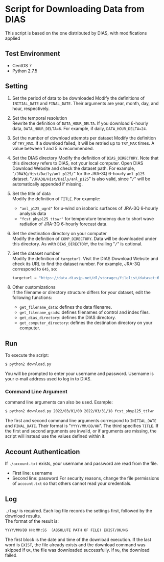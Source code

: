 # Script for Downloading Data from DIAS
This script is based on the one distributed by DIAS, with modifications applied

## Test Environment
- CentOS 7
- Python 2.7.5


## Setting
1. Set the period of data to be downloaded
    Modify the definitions of `INITIAL_DATE` and `FINAL_DATE`.
    Their arguments are year, month, day, and hour, respectively.

1. Set the temporal resolution  
    Rewrite the definition of `DATA_HOUR_DELTA`.
    If you download 6-hourly data, `DATA_HOUR_DELTA=6`.
    For example, if daily, `DATA_HOUR_DELTA=24`.

1. Set the number of download attempts per dataset
    Modify the definition of `TRY_MAX`.
    If a download failed, it will be retried up to `TRY_MAX` times.
    A value between 1 and 5 is recommended.

1. Set the DIAS directory
    Modify the definition of `DIAS_DIRECTORY`.
    Note that this directory refers to DIAS, not your local computer.
    Open DIAS Download Website and check the dataset path.
    For example, "`/JRA3Q/Hist/Daily/anl_p125/`" for the JRA-3Q 6-hourly `anl_p125` dataset.
    "`/JRA3Q/Hist/Daily/anl_p125`" is also valid, since "`/`" will be automatically appended if missing.

1. Set the title of data  
    Modify the definition of `TITLE`.
    For example:
    - `"anl_p125_ugrd"` for u-wind on isobaric surfaces of JRA-3Q 6-hourly analysis data
    - `"fcst_phyp125_ttswr"` for temperature tendency due to short wave radiation of JRA-3Q 6-hourly forecast data.

1. Set the destination directory on your computer  
    Modify the definition of `COMP_DIRECTORY`.
    Data will be downloaded under this directory.
    As with `DIAS_DIRECTORY`, the trailing "`/`" is optional.

1. Set the dataset number  
    Modify the definition of `targeturl`.
    Visit the DIAS Download Website and check its URL to find the dataset number.
    For example, JRA-3Q correspond to `645`, so:
    ```python
    targeturl = "https://data.diasjp.net/dl/storages/filelist/dataset:645"
    ```

1. Other customizations  
    If the filename or directory structure differs for your dataset, edit the following functions:
    - `get_filename_data`: defines the data filename.
    - `get_filename_grads`: defines filenames of control and index files.
    - `get_dias_directory`: defines the DIAS directory.
    - `get_computer_directory`: defines the destination directory on your computer.


## Run
To execute the script:
```sh
$ python2 download.py
```
You will be prompted to enter your username and password.
Username is your e-mail address used to log in to DIAS.

### Command Line Argument
command line arguments can also be used.
Example:
```sh
$ python2 download.py 2022/03/01/00 2022/03/31/18 fcst_phyp125_ttlwr
```
The first and second command line arguments correspond to `INITIAL_DATE` and `FINAL_DATE`.
Their format is "`YYYY/MM/DD/HH`".
The third specifies `TITLE`.
If the first and second arguments are invalid, or if arguments are missing, the script will instead use the values defined within it.


## Account Authentication
If `./account.txt` exists, your username and password are read from the file.
- First line: username
- Second line: password
For security reasons, change the file permissions of `account.txt` so that others cannot read your credentials.


## Log
`./log/` is required.
Each log file records the settings first, followed by the download results.  
The format of the result is:  
```txt
YYYY/MM/DD HH:MM:SS  (ABSOLUTE PATH OF FILE) EXIST/OK/NG  
```
The first block is the date and time of the download execution.
If the last word is `EXIST`, the file already exists and the download command was skipped
If `OK`, the file was downloaded successfully.
If `NG`, the download failed.


